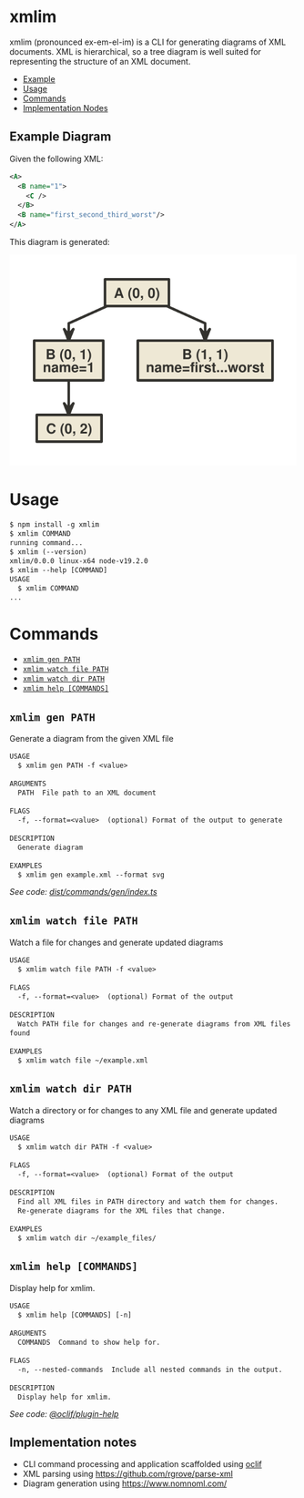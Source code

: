 # xmlim

xmlim (pronounced ex-em-el-im) is a CLI for generating diagrams of XML documents. XML is hierarchical, so a tree diagram is well suited for representing the structure of an XML document.

<!-- toc -->

- [Example](#example-diagram)
- [Usage](#usage)
- [Commands](#commands)
- [Implementation Nodes](#implemention-notes)
<!-- tocstop -->


## Example Diagram

Given the following XML:

```xml
<A>
  <B name="1">
    <C />
  </B>
  <B name="first_second_third_worst"/>
</A>
```

This diagram is generated:

![example_diagram](test/examples/example1.svg)

# Usage

<!-- usage -->

```sh-session
$ npm install -g xmlim
$ xmlim COMMAND
running command...
$ xmlim (--version)
xmlim/0.0.0 linux-x64 node-v19.2.0
$ xmlim --help [COMMAND]
USAGE
  $ xmlim COMMAND
...
```

<!-- usagestop -->

# Commands

<!-- commands -->

- [`xmlim gen PATH`](#xmlim-gen-path)
- [`xmlim watch file PATH`](#xmlim-watch-file-path)
- [`xmlim watch dir PATH`](#xmlim-watch-dir-path)
- [`xmlim help [COMMANDS]`](#xmlim-help-commands)

## `xmlim gen PATH`

Generate a diagram from the given XML file

```
USAGE
  $ xmlim gen PATH -f <value>

ARGUMENTS
  PATH  File path to an XML document

FLAGS
  -f, --format=<value>  (optional) Format of the output to generate

DESCRIPTION
  Generate diagram

EXAMPLES
  $ xmlim gen example.xml --format svg
```

_See code: [dist/commands/gen/index.ts](https://github.com/zflat/xmlim/blob/v0.0.0/dist/commands/gen/index.ts)_

## `xmlim watch file PATH`

Watch a file for changes and generate updated diagrams

```
USAGE
  $ xmlim watch file PATH -f <value>

FLAGS
  -f, --format=<value>  (optional) Format of the output

DESCRIPTION
  Watch PATH file for changes and re-generate diagrams from XML files found

EXAMPLES
  $ xmlim watch file ~/example.xml
```

## `xmlim watch dir PATH`

Watch a directory or for changes to any XML file and generate updated diagrams

```
USAGE
  $ xmlim watch dir PATH -f <value>

FLAGS
  -f, --format=<value>  (optional) Format of the output

DESCRIPTION
  Find all XML files in PATH directory and watch them for changes.
  Re-generate diagrams for the XML files that change.

EXAMPLES
  $ xmlim watch dir ~/example_files/
```

## `xmlim help [COMMANDS]`

Display help for xmlim.

```
USAGE
  $ xmlim help [COMMANDS] [-n]

ARGUMENTS
  COMMANDS  Command to show help for.

FLAGS
  -n, --nested-commands  Include all nested commands in the output.

DESCRIPTION
  Display help for xmlim.
```

_See code: [@oclif/plugin-help](https://github.com/oclif/plugin-help/blob/v5.2.7/src/commands/help.ts)_

<!-- commandsstop -->

## Implementation notes

- CLI command processing and application scaffolded using [oclif](https://github.com/oclif/oclif)
- XML parsing using https://github.com/rgrove/parse-xml
- Diagram generation using https://www.nomnoml.com/
